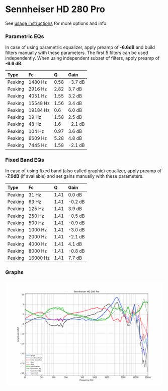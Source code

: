 # Sennheiser HD 280 Pro
See [usage instructions](https://github.com/jaakkopasanen/AutoEq#usage) for more options and info.

### Parametric EQs
In case of using parametric equalizer, apply preamp of **-6.6dB** and build filters manually
with these parameters. The first 5 filters can be used independently.
When using independent subset of filters, apply preamp of **-6.6 dB**.

| Type    | Fc       |    Q | Gain    |
|:--------|:---------|:-----|:--------|
| Peaking | 1480 Hz  | 0.58 | -3.7 dB |
| Peaking | 2916 Hz  | 2.82 | 3.7 dB  |
| Peaking | 4051 Hz  | 1.55 | 3.2 dB  |
| Peaking | 15548 Hz | 1.56 | 3.4 dB  |
| Peaking | 19184 Hz | 0.6  | 6.0 dB  |
| Peaking | 19 Hz    | 1.58 | 2.5 dB  |
| Peaking | 48 Hz    | 1.6  | -2.1 dB |
| Peaking | 104 Hz   | 0.97 | 3.6 dB  |
| Peaking | 6609 Hz  | 5.28 | 4.8 dB  |
| Peaking | 7445 Hz  | 1.58 | -2.1 dB |

### Fixed Band EQs
In case of using fixed band (also called graphic) equalizer, apply preamp of **-7.9dB**
(if available) and set gains manually with these parameters.

| Type    | Fc       |    Q | Gain    |
|:--------|:---------|:-----|:--------|
| Peaking | 31 Hz    | 1.41 | 0.0 dB  |
| Peaking | 63 Hz    | 1.41 | -0.2 dB |
| Peaking | 125 Hz   | 1.41 | 3.9 dB  |
| Peaking | 250 Hz   | 1.41 | -0.5 dB |
| Peaking | 500 Hz   | 1.41 | -0.9 dB |
| Peaking | 1000 Hz  | 1.41 | -3.0 dB |
| Peaking | 2000 Hz  | 1.41 | -2.1 dB |
| Peaking | 4000 Hz  | 1.41 | 4.1 dB  |
| Peaking | 8000 Hz  | 1.41 | -0.8 dB |
| Peaking | 16000 Hz | 1.41 | 7.7 dB  |

### Graphs
![](./Sennheiser%20HD%20280%20Pro.png)
